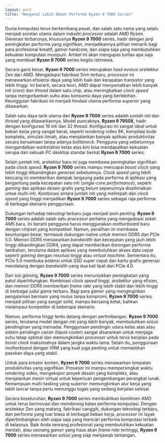 ```yaml
---
layout: post
title: "Mengenal Lebih Dekat Performa Ryzen 9 7000 Series"
---
```


Dunia komputasi terus berkembang pesat, dan salah satu nama yang selalu menjadi sorotan utama dalam industri *processor* adalah AMD Ryzen. Generasi terbarunya, khususnya **Ryzen 9 7000** series, hadir dengan janji peningkatan performa yang signifikan, menjadikannya pilihan menarik bagi para profesional kreatif, *gamer* hardcore, dan siapa saja yang membutuhkan kekuatan komputasi mumpuni. Artikel ini akan mengupas tuntas apa saja yang membuat **Ryzen 9 7000** series begitu istimewa.

Secara garis besar, **Ryzen 9 7000** series merupakan hasil evolusi arsitektur Zen dari AMD. Mengadopsi fabrikasi 5nm terbaru, *processor* ini menawarkan efisiensi daya yang lebih baik dan kerapatan transistor yang lebih tinggi. Ini berarti, secara teori, AMD dapat menyematkan lebih banyak inti (*core*) dan *thread* dalam satu chip, atau meningkatkan *clock speed* tanpa mengorbankan suhu atau konsumsi daya yang berlebihan. Keunggulan fabrikasi ini menjadi fondasi utama performa superior yang ditawarkan.

Salah satu daya tarik utama dari **Ryzen 9 7000** series adalah jumlah inti dan *thread* yang ditawarkannya. Model puncaknya, **Ryzen 9 7950X**, hadir dengan konfigurasi 16 inti dan 32 *thread*. Konfigurasi ini sangat ideal untuk beban kerja yang sangat berat, seperti *rendering* video 8K, kompilasi kode kompleks, simulasi ilmiah, atau menjalankan banyak aplikasi produktivitas secara bersamaan tanpa adanya *bottleneck*. Pengguna yang sebelumnya mengandalkan workstation kelas atas kini bisa mendapatkan kekuatan serupa dari sebuah PC desktop standar berkat **Ryzen 9 7000** series.

Selain jumlah inti, arsitektur baru ini juga membawa peningkatan signifikan pada *clock speed*. **Ryzen 9 7000** series mampu mencapai *boost clock* yang lebih tinggi dibandingkan generasi sebelumnya. *Clock speed* yang lebih kencang ini memberikan dampak langsung pada performa di aplikasi yang bergantung pada kecepatan satu inti (*single-core performance*), seperti *gaming* dan aplikasi desain grafis yang belum sepenuhnya dioptimalkan untuk multi-inti. Kombinasi antara jumlah inti yang melimpah dan *clock speed* yang tinggi menjadikan **Ryzen 9 7000** series sebagai raja performa di berbagai skenario penggunaan.

Dukungan terhadap teknologi terbaru juga menjadi poin penting. **Ryzen 9 7000** series adalah salah satu *processor* pertama yang mengadopsi soket AM5 baru. Ini berarti pengguna harus menggunakan *motherboard* baru dengan chipset yang kompatibel. Namun, peralihan ini membawa keuntungan besar, termasuk dukungan native untuk memori DDR5 dan PCIe 5.0. Memori DDR5 menawarkan *bandwidth* dan kecepatan yang jauh lebih tinggi dibandingkan DDR4, yang dapat memberikan dorongan performa tambahan, terutama dalam aplikasi yang membutuhkan akses data cepat seperti *gaming* dengan resolusi tinggi atau *virtual machine*. Sementara itu, PCIe 5.0 membuka potensi untuk SSD super cepat dan kartu grafis generasi mendatang dengan *bandwidth* yang dua kali lipat dari PCIe 4.0.

Dari sisi *gaming*, **Ryzen 9 7000** series menunjukkan peningkatan yang patut diperhitungkan. Kombinasi *clock speed* tinggi, arsitektur yang efisien, dan memori DDR5 memberikan *frame rate* yang lebih stabil dan lebih tinggi di berbagai judul *game* terbaru. Bagi para *gamer* yang menginginkan pengalaman bermain yang mulus tanpa kompromi, **Ryzen 9 7000** series menjadi pilihan yang sangat solid, mampu bersaing ketat, bahkan melampaui kompetitor di beberapa skenario.

Namun, performa tinggi tentu datang dengan pertimbangan. **Ryzen 9 7000** series, terutama model dengan inti yang lebih banyak, membutuhkan solusi pendinginan yang memadai. Penggunaan pendingin udara kelas atas atau sistem pendingin cairan (*liquid cooler*) sangat disarankan untuk menjaga suhu tetap optimal dan memungkinkan *processor* untuk terus berjalan pada *boost clock* maksimalnya dalam jangka waktu lama. Selain itu, penggunaan *motherboard* dengan VRM yang kuat juga penting untuk memastikan pasokan daya yang stabil.

Untuk para kreator konten, **Ryzen 9 7000** series menawarkan lompatan produktivitas yang signifikan. Prosesor ini mampu mempersingkat waktu *rendering* video, mengekspor proyek desain yang kompleks, atau menjalankan mesin virtual untuk keperluan pengembangan perangkat lunak. Kemampuan multi-tasking yang superior memungkinkan alur kerja yang lebih lancar tanpa perlu menunggu tugas yang sedang berjalan selesai.

Secara keseluruhan, **Ryzen 9 7000** series membuktikan komitmen AMD untuk terus berinovasi dan mendorong batas performa komputasi. Dengan arsitektur Zen yang matang, fabrikasi canggih, dukungan teknologi terbaru, dan performa yang luar biasa di berbagai beban kerja, *processor* ini layak dipertimbangkan oleh siapa saja yang mencari performa komputasi terbaik di kelasnya. Baik Anda seorang profesional yang membutuhkan kekuatan mentah, atau seorang *gamer* yang haus akan *frame rate* tertinggi, **Ryzen 9 7000** series menawarkan solusi yang siap menjawab tantangan.
